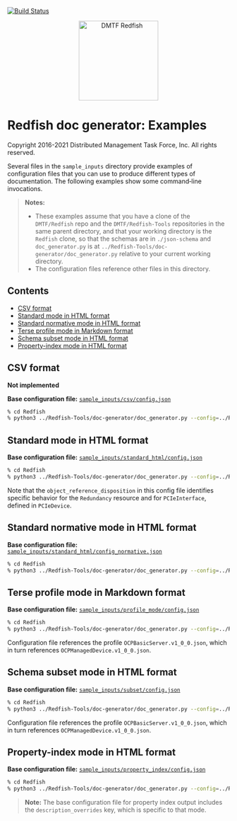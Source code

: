 [![Build Status](https://travis-ci.com/DMTF/Redfish-Tools.svg?branch=master)](https://travis-ci.com/github/DMTF/Redfish-Tools)
<p align="center">
  <img src="http://redfish.dmtf.org/sites/all/themes/dmtf2015/images/dmtf-redfish-logo.png" alt="DMTF Redfish" width=180>

# Redfish doc generator: Examples

Copyright 2016-2021 Distributed Management Task Force, Inc. All rights reserved.

Several files in the `sample_inputs` directory provide examples of configuration files that you can use to produce different types of documentation. The following examples show some command&#8209;line invocations.

> **Notes:** 
>
> * These examples assume that you have a clone of the `DMTF/Redfish` repo and the `DMTF/Redfish-Tools` repositories in the same parent directory, and that your working directory is the `Redfish` clone, so that the schemas are in `./json-schema` and `doc_generator.py` is at `../Redfish-Tools/doc-generator/doc_generator.py` relative to your current working directory.
> * The configuration files reference other files in this directory.

## Contents

* [CSV format](#csv-format)
* [Standard mode in HTML format](#standard-mode-in-html-format)
* [Standard normative mode in HTML format](#standard-normative-mode-in-html-format)
* [Terse profile mode in Markdown format](#terse-profile-mode-in-markdown-format)
* [Schema subset mode in HTML format](#schema-subset-mode-in-html-format)
* [Property-index mode in HTML format](#property-index-mode-in-html-format)

## CSV format

**Not implemented**

**Base configuration file:** <a href="sample_inputs/csv/config.json"><code>sample_inputs/csv/config.json</code></a>

```zsh
% cd Redfish
% python3 ../Redfish-Tools/doc-generator/doc_generator.py --config=../Redfish-Tools/doc-generator/sample_inputs/csv/config.json
```

## Standard mode in HTML format

**Base configuration file:** <a href="sample_inputs/standard_html/config.json"><code>sample_inputs/standard_html/config.json</code></a>

```zsh
% cd Redfish
% python3 ../Redfish-Tools/doc-generator/doc_generator.py --config=../Redfish-Tools/doc-generator/sample_inputs/standard_html/config.json
```

Note that the `object_reference_disposition` in this config file identifies specific behavior for the `Redundancy` resource and for `PCIeInterface`, defined in `PCIeDevice`.

## Standard normative mode in HTML format

**Base configuration file:** <a href="sample_inputs/standard_html/config_normative.json"><code>sample_inputs/standard_html/config_normative.json</code></a>

```zsh
% cd Redfish
% python3 ../Redfish-Tools/doc-generator/doc_generator.py --config=../Redfish-Tools/doc-generator/sample_inputs/standard_html/config_normative.json
```

## Terse profile mode in Markdown format

**Base configuration file:** <a href="sample_inputs/profile_mode/config.json"><code>sample_inputs/profile_mode/config.json</code></a>

```zsh
% cd Redfish
% python3 ../Redfish-Tools/doc-generator/doc_generator.py --config=../Redfish-Tools/doc-generator/sample_inputs/profile_mode/config.json
```

Configuration file references the profile `OCPBasicServer.v1_0_0.json`, which in turn references `OCPManagedDevice.v1_0_0.json`.

## Schema subset mode in HTML format

**Base configuration file:** <a href="sample_inputs/subset/config.json"><code>sample_inputs/subset/config.json</code></a>

```zsh
% cd Redfish
% python3 ../Redfish-Tools/doc-generator/doc_generator.py --config=../Redfish-Tools/doc-generator/sample_inputs/subset/config.json
```

Configuration file references the profile `OCPBasicServer.v1_0_0.json`, which in turn references `OCPManagedDevice.v1_0_0.json`.

## Property-index mode in HTML format

**Base configuration file:** <a href="sample_inputs/property_index/config.json"><code>sample_inputs/property_index/config.json</code></a>

```zsh
% cd Redfish
% python3 ../Redfish-Tools/doc-generator/doc_generator.py --config=../Redfish-Tools/doc-generator/sample_inputs/property_index/config.json
```

> **Note:** The base configuration file for property index output includes the `description_overrides` key, which is specific to that mode.
